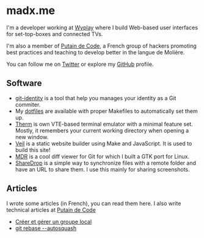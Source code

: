 # madx.me

I'm a developer working at [Wyplay][wyplay] where I build Web-based user
interfaces for set-top-boxes and connected TVs.

I'm also a member of [Putain de Code][pbang], a French group of hackers
promoting best practices and teaching to develop better in the langue de
Molière.

You can follow me on [Twitter][tw] or explore my [GitHub][gh] profile.

[wyplay]: http://wyplay.com/
[pbang]: http://putaindecode.fr/
[tw]: https://twitter.com/madx
[gh]: https://github.com/madx

## Software

* [git-identity][gh:git-identity] is a tool that help you manages your identity
  as a Git commiter.
* My [dotfiles][gh:propane] are available with proper Makefiles to
  automatically set them up.
* [Therm][gh:therm] is own VTE-based terminal emulator with a minimal feature
  set. Mostly, it remembers your current working directory when opening a new
  window.
* [Veil][gh:veil] is a static website builder using Make and JavaScript. It is
  used to build this site!
* [MDR][gh:mdr] is a cool diff viewer for Git for which I built a GTK port for
  Linux.
* [ShareDrop][gh:sharedrop] is a simple way to synchronize files with a remote
  folder and have an URL to share them. I use this mainly for sharing
  screenshots.

[gh:git-identity]: https://github.com/madx/git-identity
[gh:propane]: https://github.com/madx/propane
[gh:therm]: https://github.com/madx/therm
[gh:veil]: https://github.com/madx/veil
[gh:mdr]: https://github.com/halffullheart/mdr
[gh:sharedrop]: https://github.com/madx/sharedrop

## Articles

I wrote some articles (in French), you can read them here. I also write
technical articles at [Putain de Code][p:articles]

- [Créer et gérer un groupe local](articles/creer_et_gerer_un_groupe_local.html)
- [git rebase --autosquash](articles/git_rebase_autosquash.html)

[p:articles]: http://putaindecode.fr/posts/
